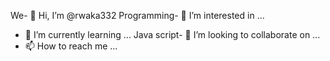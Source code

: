 We- 👋 Hi, I’m @rwaka332
Programming- 👀 I’m interested in ...
- 🌱 I’m currently learning ...
Java script- 💞️ I’m looking to collaborate on ...
- 📫 How to reach me ...

<!---
rwaka332/rwaka332 is a ✨ special ✨ repository because its `README.md` (this file) appears on your GitHub profile.
You can click the Preview link to take a look at your changes.
--->
